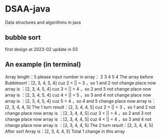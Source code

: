 # DSAA-java
Data structures and algorithms in java
## bubble sort ##
first design at 2023-02 update in 03
## An example (in terminal) ##
Array length：5
please input number in array：
2 3 4 5 4
The array before Bubblesort：[2, 3, 4, 5, 4]
cuz 2 < || = 3 ，so 1 and 2 not change place
now array is ：[2, 3, 4, 5, 4]
cuz 3 < || = 4 ，so 2 and 3 not change place
now array is ：[2, 3, 4, 5, 4]
cuz 4 < || = 5 ，so 3 and 4 not change place
now array is ：[2, 3, 4, 5, 4]
cuz 5 > 4 ，so 4 and 5 change place
now array is：[2, 3, 4, 4, 5]
The 1 turn result：[2, 3, 4, 4, 5]
cuz 2 < || = 3 ，so 1 and 2 not change place
now array is ：[2, 3, 4, 4, 5]
cuz 3 < || = 4 ，so 2 and 3 not change place
now array is ：[2, 3, 4, 4, 5]
cuz 4 < || = 4 ，so 3 and 4 not change place
now array is ：[2, 3, 4, 4, 5]
The 2 turn result：[2, 3, 4, 4, 5]
After sort Array is：[2, 3, 4, 4, 5]
Total 1 change in this array
